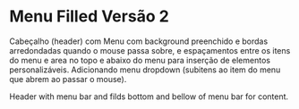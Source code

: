 # Menu Filled Versão 2

Cabeçalho (header) com Menu com background preenchido e bordas arredondadas quando o mouse passa sobre, e espaçamentos entre os
itens do menu e area no topo e abaixo do menu para inserção de elementos personalizáveis. Adicionando menu dropdown (subitens ao item do menu que abrem ao passar o mouse).

Header with menu bar and filds bottom and bellow of menu bar for content.